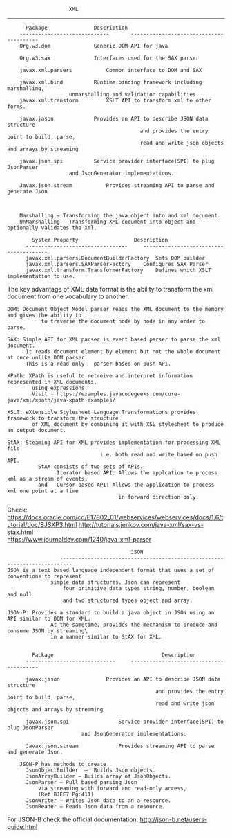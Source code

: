                         XML
-----------------------------------------------------------------------
                

          Package				Description
        -----------------------------		----------------------------------------
        Org.w3.dom				Generic DOM API for java

        Org.w3.sax				Interfaces used for the SAX parser

        javax.xml.parsers			Common interface to DOM and SAX

        javax.xml.bind			Runtime binding framework including marshalling,
						unmarshalling and validation capabilities.
        javax.xml.transform			XSLT API to transform xml to other forms.

        javax.jason				Provides an API to describe JSON data structure
                                               and provides the entry point to build, parse,
                                               read and write json objects and arrays by streaming

        javax.json.spi			Service provider interface(SPI) to plug JsonParser
						and JsonGenerator implementations.

        Javax.json.stream			Provides streaming API to parse and generate Json



    	Marshalling – Transforming the java object into and xml document.
	    UnMarshalling – Transforming XML document into object and optionally validates the Xml.

            System Property				     Description
          ---------------------------------		---------------------------------------
          javax.xml.parsers.DocumentBuilderFactory	Sets DOM builder
          javax.xml.parsers.SAXParserFactory	Configures SAX Parser
          javax.xml.transform.TransformerFactory	Defines which XSLT implementation to use.


The key advantage of XML data format is the ability to transform the xml document from one vocabulary to another.

    DOM: Document Object Model parser reads the XML document to the memory and gives the ability to 
               to traverse the document node by node in any order to parse.

    SAX: Simple API for XML parser is event based parser to parse the xml document. 
          It reads document element by element but not the whole document at once unlike DOM parser. 
          This is a read only 	parser based on push API.

    XPath: XPath is useful to retreive and interpret information represented in XML documents, 
            using expressions.
            Visit - https://examples.javacodegeeks.com/core-java/xml/xpath/java-xpath-examples/

    XSLT: eXtensible Stylesheet Language Transformations provides framework to transform the structure
    		of XML document by combining it with XSL stylesheet to produce an output document.

    StAX: Steaming API for XML provides implementation for processing XML file 
                                  i.e. both read and write based on push API. 
              StAX consists of two sets of APIs. 
                    Iterator based API: Allows the applcation to process xml as a stream of events.
              and 	Cursor based API: Allows the application to process xml one point at a time 
                                        in forward direction only. 

Check: https://docs.oracle.com/cd/E17802_01/webservices/webservices/docs/1.6/tutorial/doc/SJSXP3.html
	http://tutorials.jenkov.com/java-xml/sax-vs-stax.html  
	https://www.journaldev.com/1240/java-xml-parser
				

                                            JSON
                     --------------------------------------------------------------------------
    JSON is a text based language independent format that uses a set of conventions to represent 
                  simple data structures. Json can represent 
                      four primitive data types string, number, boolean and null
                      and two structured types object and array.

    JSON-P: Provides a standard to build a java object in JSON using an API similar to DOM for XML.
		          At the sametime, provides the mechanism to produce and consume JSON by streaming\
		          in a manner similar to StAX for XML.


            Package				                      Description
          -----------------------------		----------------------------------------

          javax.jason				Provides an API to describe JSON data structure 
                                                    and provides the entry point to build, parse, 
                                                    read and write json objects and arrays by streaming

          javax.json.spi				Service provider interface(SPI) to plug JsonParser
	  						and JsonGenerator implementations.

          Javax.json.stream				Provides streaming API to parse and generate Json.

        JSON-P has methods to create 
          JsonObjectBuilder  –  Builds Json objects.
          JsonArrayBuilder – Builds array of JsonObjects.
          JsonParser – Pull based parsing Json 
              via streaming with forward and read-only access, 
              (Ref BJEE7 Pg:411)
          JsonWriter – Writes Json data to an a resource.
          JsonReader – Reads Json data from a resource.


  For JSON-B check the official documentation: http://json-b.net/users-guide.html   

